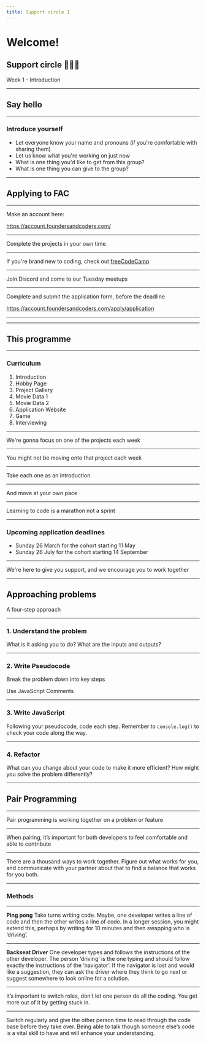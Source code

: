 ```yaml
---
title: Support circle 1
---
```


# Welcome!

## Support circle 👩🏽‍💻

Week 1 - Introduction

---

<!-- {.secondary .inverted} -->

## Say hello

---

### Introduce yourself

- Let everyone know your name and pronouns (if you're comfortable with sharing them)
- Let us know what you're working on just now
- What is one thing you'd like to get from this group?
- What is one thing you can give to the group?

---

## Applying to FAC

---

Make an account here:

https://account.foundersandcoders.com/

---

Complete the projects in your own time

---

If you're brand new to coding, check out [freeCodeCamp](https://www.freecodecamp.org/)

---

Join Discord and come to our Tuesday meetups

---

Complete and submit the application form, before the deadline

https://account.foundersandcoders.com/apply/application

---

---

## This programme

---

### Curriculum

1. Introduction
1. Hobby Page
1. Project Gallery
1. Movie Data 1
1. Movie Data 2
1. Application Website
1. Game
1. Interviewing

---

We're gonna focus on one of the projects each week

---

You might not be moving onto that project each week

---

Take each one as an introduction

---

And move at your own pace

---

Learning to code is a marathon
not a sprint

---

### Upcoming application deadlines

- Sunday 26 March for the cohort starting 11 May
- Sunday 26 July for the cohort starting 14 September

---

We're here to give you support, and we encourage you to work together

---

<!-- {.primary} -->

## Approaching problems

A four-step approach

---

### 1. Understand the problem

What is it asking you to do? What are the inputs and outputs?

---

### 2. Write Pseudocode

Break the problem down into key steps

Use JavaScript Comments

---

### 3. Write JavaScript

Following your pseudocode, code each step. Remember to `console.log()` to check your code along the way.

---

### 4. Refactor

What can you change about your code to make it more efficient? How might you solve the problem differently?

---

## Pair Programming

---

Pair programming is working together on a problem or feature

---

When pairing, it’s important for both developers to feel comfortable and able to contribute

---

There are a thousand ways to work together. Figure out what works for you, and communicate with your partner about that to find a balance that works for you both.

---

### Methods

---

**Ping pong**
Take turns writing code. Maybe, one developer writes a line of code and then the other writes a line of code. In a longer session, you might extend this, perhaps by writing for 10 minutes and then swapping who is ‘driving’.

---

**Backseat Driver**
One developer types and follows the instructions of the other developer. The person ‘driving’ is the one typing and should follow exactly the instructions of the ‘navigator’. If the navigator is lost and would like a suggestion, they can ask the driver where they think to go next or suggest somewhere to look online for a solution.

---

It’s important to switch roles, don’t let one person do all the coding. You get more out of it by getting stuck in.

---

Switch regularly and give the other person time to read through the code base before they take over. Being able to talk though someone else’s code is a vital skill to have and will enhance your understanding.
